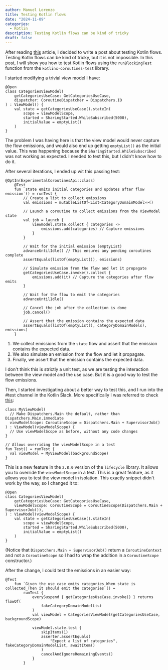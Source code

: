 ```yaml
---
author: Manuel Lorenzo
title: Testing Kotlin flows
date: "2024-11-09"
categories:
  - Kotlin
description: Testing Kotlin flows can be kind of tricky
draft: false
---
```


After reading [this](https://proandroiddev.com/loading-initial-data-in-launchedeffect-vs-viewmodel-f1747c20ce62) article, I decided to write a post about testing Kotlin flows.
Testing Kotlin flows can be kind of tricky, but it is not impossible. In this post, I will show you how to test Kotlin flows using the `runBlockingTest` function from the `kotlinx-coroutines-test` library.

I started modifying a trivial view model I have:

```
@Open
class CategoriesViewModel(
    getCategoriesUseCase: GetCategoriesUseCase,
    dispatcher: CoroutineDispatcher = Dispatchers.IO
) : ViewModel() {
    val state = getCategoriesUseCase().stateIn(
        scope = viewModelScope,
        started = SharingStarted.WhileSubscribed(5000),
        initialValue = emptyList()
    )
}
```
The problem I was having here is that the view model would never capture the flow emissions, and would also end up getting `emptyList()` as the initial value. This was happening because the `SharingStarted.WhileSubscribed` was not working as expected. I needed to test this, but I didn't know how to do it.

After several iterations, I ended up wit this passing test:

```
@OptIn(ExperimentalCoroutinesApi::class)
    @Test
    fun `state emits initial categories and updates after flow emission`() = runTest {
        // Create a list to collect emissions
        val emissions = mutableListOf<List<CategoryDomainModel>>()

        // Launch a coroutine to collect emissions from the ViewModel state
        val job = launch {
            viewmodel.state.collect { categories ->
                emissions.add(categories) // Capture emissions
            }
        }

        // Wait for the initial emission (emptyList)
        advanceUntilIdle() // This ensures any pending coroutines complete
        assertEquals(listOf(emptyList()), emissions)

        // Simulate emission from the flow and let it propagate
        getCategoriesUseCase.invoke().collect {
            emissions.add(it) // Capture the categories after flow emits
        }

        // Wait for the flow to emit the categories
        advanceUntilIdle()

        // Cancel the job after the collection is done
        job.cancel()

        // Assert that the emission contains the expected data
        assertEquals(listOf(emptyList(), categoryDomainModels), emissions)
    }
```

1. We collect emissions from the `state` flow and assert that the emission contains the expected data.
2. We also simulate an emission from the flow and let it propagate.
3. Finally, we assert that the emission contains the expected data.

I don't think this is strictly a unit test, as we are testing the interaction between the view model and the use case. But it is a good way to test the flow emissions.

Then, I started investigating about a better way to test this, and I run into the  #test channel in the Kotlin Slack. More specifically I was referred to check [this](https://developer.android.com/jetpack/androidx/releases/lifecycle#2.8.0):

```
class MyViewModel(
  // Make Dispatchers.Main the default, rather than Dispatchers.Main.immediate
  viewModelScope: CoroutineScope = Dispatchers.Main + SupervisorJob()
) : ViewModel(viewModelScope) {
  // Use viewModelScope as before, without any code changes
}

// Allows overriding the viewModelScope in a test
fun Test() = runTest {
  val viewModel = MyViewModel(backgroundScope)
}
```

This is a new feature in the `2.8.0` version of the `lifecycle` library. It allows you to override the `viewModelScope` in a test. This is a great feature, as it allows you to test the view model in isolation.
This exactly snippet didn't work by the way, so I changed it to:

```
@Open
class CategoriesViewModel(
    getCategoriesUseCase: GetCategoriesUseCase,
    viewModelScope: CoroutineScope = CoroutineScope(Dispatchers.Main + SupervisorJob()),
) : ViewModel(viewModelScope) {
    val state = getCategoriesUseCase().stateIn(
        scope = viewModelScope,
        started = SharingStarted.WhileSubscribed(5000),
        initialValue = emptyList()
    )
}
```
(Notice that `Dispatchers.Main + SupervisorJob()` return a `CoroutineContext` and not a `CoroutineScope` so I had to wrap the addition in a `CoroutineScope` constructor.)

After the change, I could test the emissions in an easier way:

```
@Test
    fun `Given the use case emits categories_When state is collected_Then it should emit the categories`() =
        runTest {
            everySuspend { getCategoriesUseCase.invoke() } returns flowOf(
                fakeCategoryDomainModelList
            )
            val viewModel = CategoriesViewModel(getCategoriesUseCase, backgroundScope)

            viewModel.state.test {
                skipItems(1)
                asserter.assertEquals(
                    "Expect a list of categories", fakeCategoryDomainModelList, awaitItem()
                )
                cancelAndIgnoreRemainingEvents()
            }
        }
```
